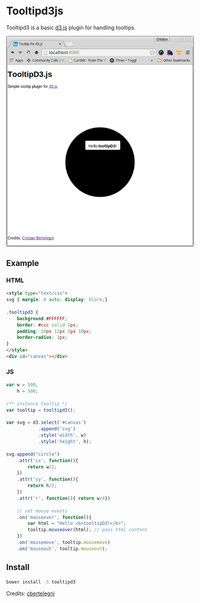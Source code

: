 # Tooltipd3js

Tooltipd3 is a basic [d3.js](https://github.com/mbostock/d3) plugin for handling tooltips.

![print of tooltipd3.js](print_tooltipd3.png "")

## Example

### HTML

```html
<style type="text/css">
svg { margin: 0 auto; display: block;}

.tooltipd3 {
	background:#FFFFFF;
	border: #ccc solid 1px;
	padding: 10px 12px 5px 10px;
	border-radius: 3px;
}
</style>
<div id="canvas"></div>
```

### JS

```javascript
var w = 500,
	h = 500;

/** instance tooltip */
var tooltip = tooltipd3();

var svg = d3.select('#canvas')
			.append('svg')
			.style('width', w)
			.style('height', h);

svg.append("circle")
	.attr('cx', function(){
		return w/2;
	})
	.attr('cy', function(){
		return h/2;
	})
	.attr('r', function(){ return w/4})

	// set mouse events
	.on('mouseover', function(){
		var html = "Hello <b>tooltipD3!</b>";
		tooltip.mouseover(html); // pass html content
	})
	.on('mousemove', tooltip.mousemove)
	.on('mouseout', tooltip.mouseout);
```

## Install

```bash
bower install -S tooltipd3
```

Credits: [cbertelegni](https://github.com/cbertelegni)
